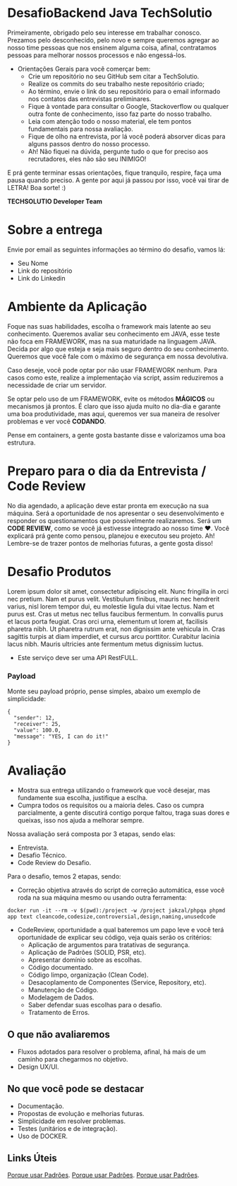 # DesafioBackend Java TechSolutio

Primeiramente, obrigado pelo seu interesse em trabalhar conosco. Prezamos pelo desconhecido, pelo novo e sempre queremos agregar ao nosso time pessoas que nos ensinem alguma coisa, afinal, contratamos pessoas para melhorar nossos processos e não engessá-los.

- Orientações Gerais para você comerçar bem:
  - Crie um repositório no seu GitHub sem citar a TechSolutio.
  - Realize os commits do seu trabalho neste repositório criado;
  - Ao término, envie o link do seu repositório para o email informado nos contatos das entrevistas preliminares.
  - Fique à vontade para consultar o Google, Stackoverflow ou qualquer outra fonte de conhecimento, isso faz parte do nosso trabalho.
  - Leia com atenção todo o nosso material, ele tem pontos fundamentais para nossa avaliação.
  - Fique de olho na entrevista, por lá você poderá absorver dicas para alguns passos dentro do nosso processo.
  - Ah! Não fiquei na dúvida, pergunte tudo o que for preciso aos recrutadores, eles não são seu INIMIGO!

E prá gente terminar essas orientações, fique tranquilo, respire, faça uma pausa quando preciso. A gente por aqui já passou por isso, você vai tirar de LETRA! Boa sorte! :)

**TECHSOLUTIO Developer Team**

# Sobre a entrega
Envie por email as seguintes informações ao término do desafio, vamos lá:

- Seu Nome
- Link do repositório
- Link do Linkedin

# Ambiente da Aplicação
Foque nas suas habilidades, escolha o framework mais latente ao seu conhecimento. Queremos avaliar seu conhecimento em JAVA, esse teste não foca em FRAMEWORK, mas na sua maturidade na linguagem JAVA. Decida por algo que esteja e seja mais seguro dentro do seu conhecimento. Queremos que você fale com o máximo de segurança em nossa devolutiva.

Caso deseje, você pode optar por não usar FRAMEWORK nenhum. Para casos como este, realize a implementaçào via script, assim reduziremos a necessidade de criar um servidor.

Se optar pelo uso de um FRAMEWORK, evite os métodos **MÁGICOS** ou mecanismos já prontos. É claro que isso ajuda muito no dia-dia e garante uma boa produtividade, mas aqui, queremos ver sua maneira de resolver problemas e ver você **CODANDO**.

Pense em containers, a gente gosta bastante disse e valorizamos uma boa estrutura.

# Preparo para o dia da Entrevista / Code Review

No dia agendado, a aplicação deve estar pronta em execução na sua máquina. Será a oportunidade de nos apresentar o seu desenvolvimento e responder os questionamentos que possivelmente realizaremos. Será um **CODE REVIEW**, como se você já estivesse integrado ao nosso time ❤️. Você explicará prá gente como pensou, planejou e executou seu projeto. Ah! Lembre-se de trazer pontos de melhorias futuras, a gente gosta disso!

# Desafio Produtos

Lorem ipsum dolor sit amet, consectetur adipiscing elit. Nunc fringilla in orci nec pretium. Nam et purus velit. Vestibulum finibus, mauris nec hendrerit varius, nisl lorem tempor dui, eu molestie ligula dui vitae lectus. Nam et purus est. Cras ut metus nec tellus faucibus fermentum. In convallis purus et lacus porta feugiat. Cras orci urna, elementum ut lorem at, facilisis pharetra nibh. Ut pharetra rutrum erat, non dignissim ante vehicula in. Cras sagittis turpis at diam imperdiet, et cursus arcu porttitor. Curabitur lacinia lacus nibh. Mauris ultricies ante fermentum metus dignissim luctus.

- Este serviço deve ser uma API RestFULL.

### Payload

Monte seu payload próprio, pense simples, abaixo um exemplo de simplicidade:

```
{
  "sender": 12,
  "receiver": 25,
  "value": 100.0,
  "message": "YES, I can do it!"
}
```

# Avaliação

- Mostra sua entrega utilizando o framework que você desejar, mas fundamente sua escolha, justifique a esclha. 
- Cumpra todos os requisitos ou a maioria deles. Caso os cumpra parcialmente, a gente discutirá contigo porque faltou, traga suas dores e queixas, isso nos ajuda a melhorar sempre.

Nossa avaliação será composta por 3 etapas, sendo elas:
- Entrevista.
- Desafio Técnico.
- Code Review do Desafio.

Para o desafio, temos 2 etapas, sendo:
- Correção objetiva através do script de correção automática, esse você roda na sua máquina mesmo ou usando outra ferramenta:
  
```
docker run -it --rm -v $(pwd):/project -w /project jakzal/phpqa phpmd app text cleancode,codesize,controversial,design,naming,unusedcode
```

- CodeReview, oportunidade a qual bateremos um papo leve e você terá oportunidade de explicar seu código, veja quais serão os critérios: 
  - Aplicação de argumentos para tratativas de segurança.
  - Aplicação de Padrões (SOLID, PSR, etc).
  - Apresentar domínio sobre as escolhas.
  - Código documentado.
  - Código limpo, organização (Clean Code).
  - Desacoplamento de Componentes (Service, Repository, etc).
  - Manutenção de Código.
  - Modelagem de Dados.
  - Saber defendar suas escolhas para o desafio.
  - Tratamento de Erros.

 
## O que não avaliaremos
- Fluxos adotados para resolver o problema, afinal, há mais de um caminho para chegarmos no objetivo.
- Design UX/UI.

## No que você pode se destacar
- Documentação.
- Propostas de evolução e melhorias futuras.
- Simplicidade em resolver problemas.
- Testes (unitários e de integração).
- Uso de DOCKER.

## Links Úteis
[Porque usar Padrões]([https://pages.github.com/](https://hub.packtpub.com/why-we-need-design-patterns/)https://hub.packtpub.com/why-we-need-design-patterns/).
[Porque usar Padrões]([https://pages.github.com/](https://hub.packtpub.com/why-we-need-design-patterns/)https://hub.packtpub.com/why-we-need-design-patterns/).
[Porque usar Padrões]([https://pages.github.com/](https://hub.packtpub.com/why-we-need-design-patterns/)https://hub.packtpub.com/why-we-need-design-patterns/).
